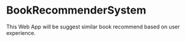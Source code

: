# BookRecommenderSystem
This Web App will be suggest similar book recommend based on user experience.
